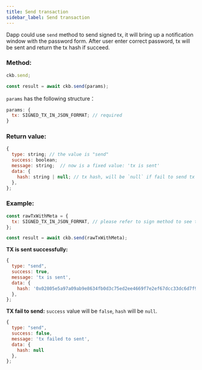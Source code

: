 ```yaml
---
title: Send transaction
sidebar_label: Send transaction
---
```



Dapp could use `send` method to send signed tx, it will bring up a notification window with the password form. After user enter correct password, tx will be sent and return the tx hash if succeed.

### Method:

```js
ckb.send;

const result = await ckb.send(params);
```

`params` has the following structure：

```js
params: {
  tx: SIGNED_TX_IN_JSON_FORMAT; // required
}
```

### Return value:

```js
{
  type: string; // the value is "send"
  success: boolean;
  message: string;  // now is a fixed value: 'tx is sent'
  data: {
    hash: string | null; // tx hash, will be `null` if fail to send tx
  },
};
```

### Example:

```js
const rawTxWithMeta = {
  tx: SIGNED_TX_IN_JSON_FORMAT, // please refer to sign method to see the data format
};

const result = await ckb.send(rawTxWithMeta);
```

**TX is sent successfully:**

```js
{
  type: "send",
  success: true,
  message: 'tx is sent',
  data: {
    hash: '0x02805e5a97a09ab9e8634fb0d3c75ed2ee4669f7e2ef67dcc33dc6d7f931821d',
  },
};
```

**TX fail to send:**
`success` value will be `false`, `hash` will be `null`.

```js
{
  type: "send",
  success: false,
  message: 'tx failed to sent',
  data: {
    hash: null
  },
};
```

